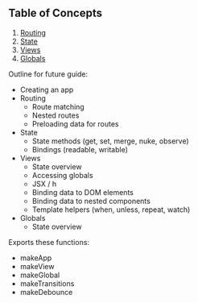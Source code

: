 ## Table of Concepts

1. [Routing](#routing)
2. [State](#state)
3. [Views](#views)
4. [Globals](#globals)

Outline for future guide:

- Creating an app
- Routing
  - Route matching
  - Nested routes
  - Preloading data for routes
- State
  - State methods (get, set, merge, nuke, observe)
  - Bindings (readable, writable)
- Views
  - State overview
  - Accessing globals
  - JSX / h
  - Binding data to DOM elements
  - Binding data to nested components
  - Template helpers (when, unless, repeat, watch)
- Globals
  - State overview

Exports these functions:

- makeApp
- makeView
- makeGlobal
- makeTransitions
- makeDebounce
